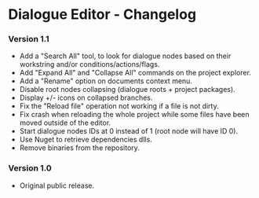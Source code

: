 # Dialogue Editor - Changelog

### Version 1.1

- Add a "Search All" tool, to look for dialogue nodes based on their workstring and/or conditions/actions/flags.
- Add "Expand All" and "Collapse All" commands on the project explorer.
- Add a "Rename" option on documents context menu.
- Disable root nodes collapsing (dialogue roots + project packages).
- Display +/- icons on collapsed branches.
- Fix the "Reload file" operation not working if a file is not dirty.
- Fix crash when reloading the whole project while some files have been moved outside of the editor.
- Start dialogue nodes IDs at 0 instead of 1 (root node will have ID 0).
- Use Nuget to retrieve dependencies dlls.
- Remove binaries from the repository.

### Version 1.0

- Original public release.
